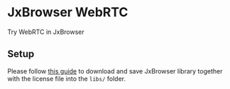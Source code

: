 # JxBrowser WebRTC

Try WebRTC in JxBrowser


## Setup

Please follow [this guide](https://jxbrowser.support.teamdev.com/support/solutions/articles/9000012864-quick-start-guide-for-swing-developers) to download and save JxBrowser library together with the license file into the `libs/` folder.
